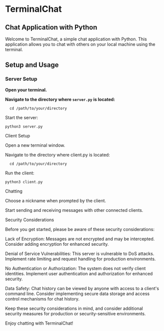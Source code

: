 # TerminalChat

## Chat Application with Python

Welcome to TerminalChat, a simple chat application with Python. This application allows you to chat with others on your local machine using the terminal.

## Setup and Usage

### Server Setup

**Open your terminal.**

**Navigate to the directory where `server.py` is located:**
   

      cd /path/to/your/directory

Start the server:



    python3 server.py

Client Setup

Open a new terminal window.

Navigate to the directory where client.py is located:


      cd /path/to/your/directory

Run the client:

    python3 client.py

Chatting

   Choose a nickname when prompted by the client.

   Start sending and receiving messages with other connected clients.

Security Considerations

  Before you get started, please be aware of these security considerations:

   Lack of Encryption: Messages are not encrypted and may be intercepted. Consider adding encryption for enhanced security.

   Denial of Service Vulnerabilities: This server is vulnerable to DoS attacks. Implement rate limiting and request handling for production environments.

   No Authentication or Authorization: The system does not verify client identities. Implement user authentication and authorization for enhanced security.

   Data Safety: Chat history can be viewed by anyone with access to a client's command line. Consider implementing secure data storage and access control mechanisms for chat history.

Keep these security considerations in mind, and consider additional security measures for production or security-sensitive environments.

Enjoy chatting with TerminalChat!

